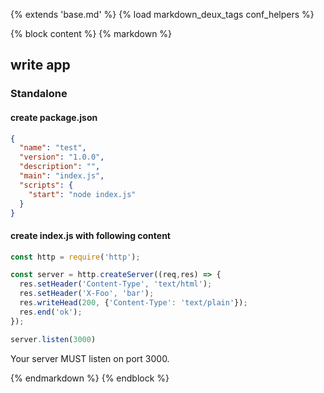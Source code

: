 {% extends 'base.md' %}
{% load markdown_deux_tags conf_helpers %}

{% block content %}
{% markdown %}
## write app

### Standalone
#### create package.json

```json
{
  "name": "test",
  "version": "1.0.0",
  "description": "",
  "main": "index.js",
  "scripts": {
    "start": "node index.js"
  }
}
```

#### create index.js with following content

```js
const http = require('http');

const server = http.createServer((req,res) => {
  res.setHeader('Content-Type', 'text/html');
  res.setHeader('X-Foo', 'bar');
  res.writeHead(200, {'Content-Type': 'text/plain'});
  res.end('ok');
});

server.listen(3000)
```
Your server MUST listen on port 3000.

{% endmarkdown %}
{% endblock %}
